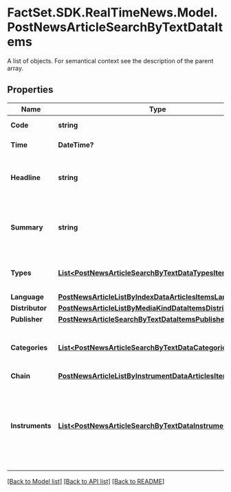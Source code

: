 # FactSet.SDK.RealTimeNews.Model.PostNewsArticleSearchByTextDataItems
A list of objects. For semantical context see the description of the parent array.

## Properties

Name | Type | Description | Notes
------------ | ------------- | ------------- | -------------
**Code** | **string** | Identifier of the news article. | [optional] 
**Time** | **DateTime?** | Date and time of the news article. | [optional] 
**Headline** | **string** | Headline of the news article represented as text with HTML entity encoding but without HTML tags. | [optional] 
**Summary** | **string** | Textual summary of the body of the news article or &#x60;null&#x60; if no summary was provided by the news article distributor. | [optional] 
**Types** | [**List&lt;PostNewsArticleSearchByTextDataTypesItems&gt;**](PostNewsArticleSearchByTextDataTypesItems.md) | Types of news article. See endpoint &#x60;/news/article/type/list&#x60; for possible values. | [optional] 
**Language** | [**PostNewsArticleListByIndexDataArticlesItemsLanguage**](PostNewsArticleListByIndexDataArticlesItemsLanguage.md) |  | [optional] 
**Distributor** | [**PostNewsArticleListByMediaKindDataItemsDistributor**](PostNewsArticleListByMediaKindDataItemsDistributor.md) |  | [optional] 
**Publisher** | [**PostNewsArticleSearchByTextDataItemsPublisher**](PostNewsArticleSearchByTextDataItemsPublisher.md) |  | [optional] 
**Categories** | [**List&lt;PostNewsArticleSearchByTextDataCategoriesItems&gt;**](PostNewsArticleSearchByTextDataCategoriesItems.md) | Categories related to the news article. See endpoint &#x60;/category/list&#x60; for possible values. | [optional] 
**Chain** | [**PostNewsArticleListByInstrumentDataArticlesItemsChain**](PostNewsArticleListByInstrumentDataArticlesItemsChain.md) |  | [optional] 
**Instruments** | [**List&lt;PostNewsArticleSearchByTextDataInstrumentsItems&gt;**](PostNewsArticleSearchByTextDataInstrumentsItems.md) | Set of stock instruments related to the article. The set is not updated in the course of corporate actions, e.g. when the related company obtains a new instrument after a spin-off. | [optional] 

[[Back to Model list]](../README.md#documentation-for-models) [[Back to API list]](../README.md#documentation-for-api-endpoints) [[Back to README]](../README.md)

